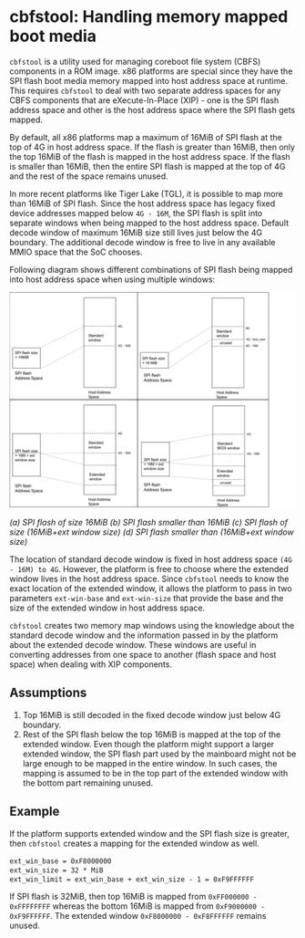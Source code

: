 # cbfstool: Handling memory mapped boot media

`cbfstool` is a utility used for managing coreboot file system (CBFS)
components in a ROM image. x86 platforms are special since they have
the SPI flash boot media memory mapped into host address space at
runtime. This requires `cbfstool` to deal with two separate address
spaces for any CBFS components that are eXecute-In-Place (XIP) - one
is the SPI flash address space and other is the host address space
where the SPI flash gets mapped.

By default, all x86 platforms map a maximum of 16MiB of SPI flash at
the top of 4G in host address space. If the flash is greater than
16MiB, then only the top 16MiB of the flash is mapped in the host
address space. If the flash is smaller than 16MiB, then the entire SPI
flash is mapped at the top of 4G and the rest of the space remains
unused.

In more recent platforms like Tiger Lake (TGL), it is possible to map
more than 16MiB of SPI flash. Since the host address space has legacy
fixed device addresses mapped below `4G - 16M`, the SPI flash is split
into separate windows when being mapped to the host address space.
Default decode window of maximum 16MiB size still lives just below the
4G boundary. The additional decode window is free to live in any
available MMIO space that the SoC chooses.

Following diagram shows different combinations of SPI flash being
mapped into host address space when using multiple windows:

![MMAP window combinations with different flash sizes][mmap_windows]

*(a) SPI flash of size 16MiB (b) SPI flash smaller than 16MiB (c) SPI flash
of size (16MiB+ext window size) (d) SPI flash smaller than (16MiB+ext
window size)*

The location of standard decode window is fixed in host address space
`(4G - 16M) to 4G`. However, the platform is free to choose where the
extended window lives in the host address space. Since `cbfstool`
needs to know the exact location of the extended window, it allows the
platform to pass in two parameters `ext-win-base` and `ext-win-size`
that provide the base and the size of the extended window in host
address space.

`cbfstool` creates two memory map windows using the knowledge about the
standard decode window and the information passed in by the platform
about the extended decode window. These windows are useful in
converting addresses from one space to another (flash space and host
space) when dealing with XIP components.

## Assumptions

1. Top 16MiB is still decoded in the fixed decode window just below 4G
   boundary.
1. Rest of the SPI flash below the top 16MiB is mapped at the top of
   the extended window. Even though the platform might support a
   larger extended window, the SPI flash part used by the mainboard
   might not be large enough to be mapped in the entire window. In
   such cases, the mapping is assumed to be in the top part of the
   extended window with the bottom part remaining unused.

## Example

If the platform supports extended window and the SPI flash size is
greater, then `cbfstool` creates a mapping for the extended window as
well.

```
ext_win_base = 0xF8000000
ext_win_size = 32 * MiB
ext_win_limit = ext_win_base + ext_win_size - 1 = 0xF9FFFFFF
```

If SPI flash is 32MiB, then top 16MiB is mapped from `0xFF000000 -
0xFFFFFFFF` whereas the bottom 16MiB is mapped from `0xF9000000 -
0xF9FFFFFF`. The extended window `0xF8000000 - 0xF8FFFFFF` remains
unused.

[mmap_windows]: mmap_windows.svg
